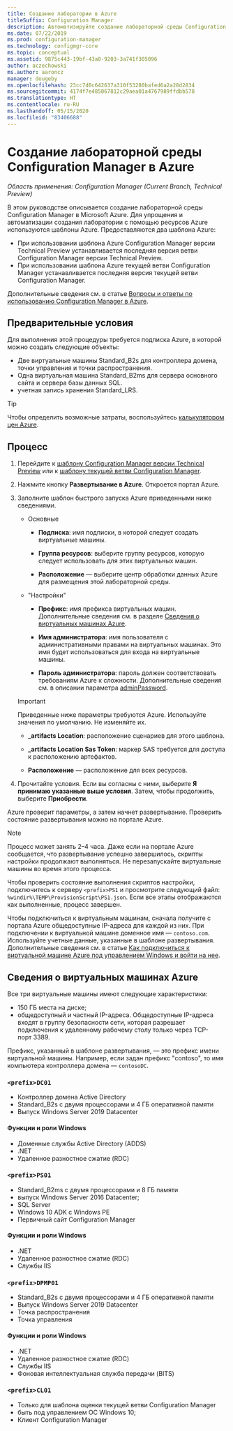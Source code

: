 ```yaml
---
title: Создание лаборатории в Azure
titleSuffix: Configuration Manager
description: Автоматизируйте создание лабораторной среды Configuration Manager версии Technical Preview или лабораторной среды для оценки текущей ветви с помощью шаблонов Azure
ms.date: 07/22/2019
ms.prod: configuration-manager
ms.technology: configmgr-core
ms.topic: conceptual
ms.assetid: 9875c443-19bf-43a0-9203-3a741f305096
author: aczechowski
ms.author: aaroncz
manager: dougeby
ms.openlocfilehash: 23cc7d0c642637a310f53280bafed6a2a28d2834
ms.sourcegitcommit: 4174f7e485067812c29aea01a4767989ffdbb578
ms.translationtype: HT
ms.contentlocale: ru-RU
ms.lasthandoff: 05/15/2020
ms.locfileid: "83406688"
---
```

# <a name="create-a-configuration-manager-lab-in-azure"></a>Создание лабораторной среды Configuration Manager в Azure

*Область применения: Configuration Manager (Current Branch, Technical Preview)*

<!--3556017-->

В этом руководстве описывается создание лабораторной среды Configuration Manager в Microsoft Azure. Для упрощения и автоматизации создания лаборатории с помощью ресурсов Azure используются шаблоны Azure. Предоставляются два шаблона Azure: 

- При использовании шаблона Azure Configuration Manager версии Technical Preview устанавливается последняя версия ветви Configuration Manager версии Technical Preview.
- При использовании шаблона Azure текущей ветви Configuration Manager устанавливается последняя версия текущей ветви Configuration Manager. 

Дополнительные сведения см. в статье [Вопросы и ответы по использованию Configuration Manager в Azure](../understand/configuration-manager-on-azure.md).



## <a name="prerequisites"></a>Предварительные условия

Для выполнения этой процедуры требуется подписка Azure, в которой можно создать следующие объекты: 
- Две виртуальные машины Standard_B2s для контроллера домена, точки управления и точки распространения.
- Одна виртуальная машина Standard_B2ms для сервера основного сайта и сервера базы данных SQL.
- учетная запись хранения Standard_LRS.

> [!Tip]  
> Чтобы определить возможные затраты, воспользуйтесь [калькулятором цен Azure](https://azure.microsoft.com/pricing/calculator/).  



## <a name="process"></a>Процесс

1. Перейдите к [шаблону Configuration Manager версии Technical Preview](https://azure.microsoft.com/resources/templates/sccm-technicalpreview/) или к [шаблону текущей ветви Configuration Manager](https://azure.microsoft.com/resources/templates/sccm-currentbranch/).  

2. Нажмите кнопку **Развертывание в Azure**. Откроется портал Azure.  

3. Заполните шаблон быстрого запуска Azure приведенными ниже сведениями.

    - Основные  

        - **Подписка**: имя подписки, в которой следует создать виртуальные машины.  

        - **Группа ресурсов**: выберите группу ресурсов, которую следует использовать для этих виртуальных машин.  

        - **Расположение** — выберите центр обработки данных Azure для размещения этой лабораторной среды.  

    - "Настройки"  

        - **Префикс**: имя префикса виртуальных машин. Дополнительные сведения см. в разделе [Сведения о виртуальных машинах Azure](#azure-vm-info).  

        - **Имя администратора**: имя пользователя с административными правами на виртуальных машинах. Это имя будет использоваться для входа на виртуальные машины.  

        - **Пароль администратора**: пароль должен соответствовать требованиям Azure к сложности. Дополнительные сведения см. в описании параметра [adminPassword](https://docs.microsoft.com/rest/api/compute/virtualmachines/createorupdate#osprofile).  

    > [!Important]  
    > Приведенные ниже параметры требуются Azure. Используйте значения по умолчанию. Не изменяйте их.  
    > 
    > - **\_artifacts Location**: расположение сценариев для этого шаблона. <!-- https://raw.githubusercontent.com/Azure/azure-quickstart-templates/master/sccm-technicalpreview/ -->  
    >
    > - **\_artifacts Location Sas Token**: маркер SAS требуется для доступа к расположению артефактов.  
    > 
    > - **Расположение** — расположение для всех ресурсов.

4. Прочитайте условия. Если вы согласны с ними, выберите **Я принимаю указанные выше условия**. Затем, чтобы продолжить, выберите **Приобрести**. 

Azure проверит параметры, а затем начнет развертывание. Проверить состояние развертывания можно на портале Azure. 

> [!NOTE]
> Процесс может занять 2–4 часа. Даже если на портале Azure сообщается, что развертывание успешно завершилось, скрипты настройки продолжают выполняться. Не перезапускайте виртуальные машины во время этого процесса.

Чтобы проверить состояние выполнения скриптов настройки, подключитесь к серверу `<prefix>PS1` и просмотрите следующий файл: `%windir%\TEMP\ProvisionScript\PS1.json`. Если все этапы отображаются как выполненные, процесс завершен.

Чтобы подключиться к виртуальным машинам, сначала получите с портала Azure общедоступные IP-адреса для каждой из них. При подключении к виртуальной машине доменное имя — `contoso.com`. Используйте учетные данные, указанные в шаблоне развертывания. Дополнительные сведения см. в статье [Как подключиться к виртуальной машине Azure под управлением Windows и войти на нее](https://docs.microsoft.com/azure/virtual-machines/windows/connect-logon).



## <a name="azure-vm-info"></a>Сведения о виртуальных машинах Azure

Все три виртуальные машины имеют следующие характеристики:
- 150 ГБ места на диске;
- общедоступный и частный IP-адреса. Общедоступные IP-адреса входят в группу безопасности сети, которая разрешает подключения к удаленному рабочему столу только через TCP-порт 3389. 

Префикс, указанный в шаблоне развертывания, — это префикс имени виртуальной машины. Например, если задан префикс "contoso", то имя компьютера контроллера домена — `contosoDC`.


### `<prefix>DC01`

- Контроллер домена Active Directory
- Standard_B2s с двумя процессорами и 4 ГБ оперативной памяти
- Выпуск Windows Server 2019 Datacenter

#### <a name="windows-features-and-roles"></a>Функции и роли Windows
- Доменные службы Active Directory (ADDS)
- .NET
- Удаленное разностное сжатие (RDC)


### `<prefix>PS01`

- Standard_B2ms с двумя процессорами и 8 ГБ памяти
- выпуск Windows Server 2016 Datacenter;
- SQL Server
- Windows 10 ADK с Windows PE 
- Первичный сайт Configuration Manager

#### <a name="windows-features-and-roles"></a>Функции и роли Windows
- .NET
- Удаленное разностное сжатие (RDC) 
- Службы IIS


### `<prefix>DPMP01`

- Standard_B2s с двумя процессорами и 4 ГБ оперативной памяти
- Выпуск Windows Server 2019 Datacenter
- Точка распространения
- Точка управления

#### <a name="windows-features-and-roles"></a>Функции и роли Windows
- .NET
- Удаленное разностное сжатие (RDC) 
- Службы IIS
- Фоновая интеллектуальная служба передачи (BITS)

### `<prefix>CL01`

- Только для шаблона оценки текущей ветви Configuration Manager
- быть под управлением ОС Windows 10;
- Клиент Configuration Manager
